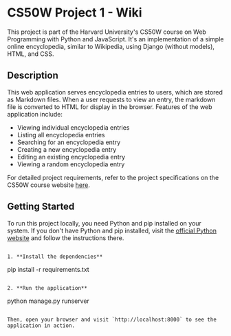 # CS50W Project 1 - Wiki

This project is part of the Harvard University's CS50W course on Web Programming with Python and JavaScript. It's an implementation of a simple online encyclopedia, similar to Wikipedia, using Django (without models), HTML, and CSS.

## Description

This web application serves encyclopedia entries to users, which are stored as Markdown files. When a user requests to view an entry, the markdown file is converted to HTML for display in the browser. Features of the web application include:

- Viewing individual encyclopedia entries
- Listing all encyclopedia entries
- Searching for an encyclopedia entry
- Creating a new encyclopedia entry
- Editing an existing encyclopedia entry
- Viewing a random encyclopedia entry

For detailed project requirements, refer to the project specifications on the CS50W course website [here](https://cs50.harvard.edu/web/2020/projects/1/wiki/).

## Getting Started

To run this project locally, you need Python and pip installed on your system. If you don't have Python and pip installed, visit the [official Python website](https://www.python.org/downloads/) and follow the instructions there.

```

1. **Install the dependencies**

```

pip install -r requirements.txt

```

2. **Run the application**

```

python manage.py runserver

```

Then, open your browser and visit `http://localhost:8000` to see the application in action.
```
